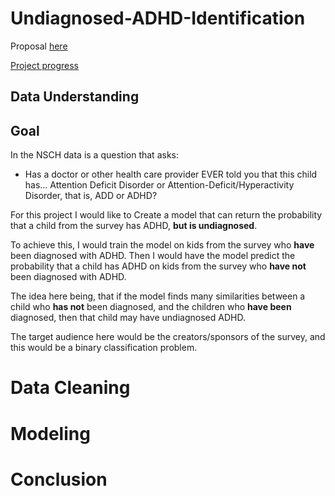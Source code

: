 # Undiagnosed-ADHD-Identification
Proposal [here](https://github.com/austint1121/Capstone_Proposal)

[Project progress](https://github.com/users/austint1121/projects/1)

## Data Understanding

## Goal
In the NSCH data is a question that asks:
- Has a doctor or other health care provider EVER told you that this child has…
  Attention Deficit Disorder or Attention-Deficit/Hyperactivity Disorder, that is, ADD or ADHD?

For this project I would like to
Create a model that can return the probability that a child from the survey has ADHD, **but is undiagnosed**.

To achieve this, I would train the model on kids from the survey who **have** been diagnosed with ADHD. Then I would have
the model predict the probability that a child has ADHD on kids from the survey who **have not** been diagnosed with ADHD.

The idea here being, that if the model finds many similarities between a child who **has not** been diagnosed, and the
children who **have been** diagnosed, then that child may have undiagnosed ADHD.

The target audience here would be the creators/sponsors of the survey, and this would be a binary classification problem.

# Data Cleaning

# Modeling

# Conclusion